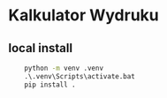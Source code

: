 # Kalkulator Wydruku

## local install 
```bat
    python -m venv .venv 
    .\.venv\Scripts\activate.bat    
    pip install .
 ```

